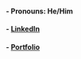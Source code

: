 <!-- # Hi there 👋 -->

#### - Pronouns: He/Him

#### - [LinkedIn](https://www.linkedin.com/in/randyarbolaez)

#### - [Portfolio](https://portfolio-randyarbolaez0.vercel.app/)

<!--
**randyarbolaez/randyarbolaez** is a ✨ _special_ ✨ repository because its `README.md` (this file) appears on your GitHub profile.

Here are some ideas to get you started:

- 🔭 I’m currently working on ...
- 🌱 I’m currently learning ...
- 👯 I’m looking to collaborate on ...
- 🤔 I’m looking for help with ...
- 💬 Ask me about ...
- 📫 How to reach me: ...
- 😄 Pronouns: ...
- ⚡ Fun fact: ...
-->
